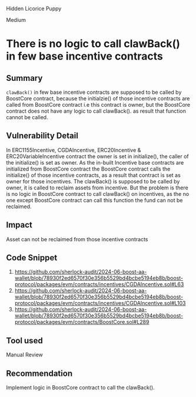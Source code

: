 Hidden Licorice Puppy

Medium

# There is no logic to call clawBack() in few base incentive contracts

## Summary
`clawBack()` in few base incentive contracts are supposed to be called by BoostCore contract, because the initialzie() of those incentive contracts are called from BoostCore contract i.e this contract is owner, but the BoostCore contract does not have any logic to call clawBack(). as result that function cannot be called.
## Vulnerability Detail
In ERC1155Incentive, CGDAIncentive,  ERC20Incentive & ERC20VariableIncentive contract the owner is set in initialize(), the caller of the initialize() is set as owner. As the in-built Incentive base contracts are initialized from BoostCore contract the BoostCore contract calls the initialize() of those incentive contracts, as a result that contract is set as owner for those incentives. The clawBack() is supposed to be called by owner, it is called to reclaim assets from incentive. But the problem is there is no logic in BoostCore contract to call clawBack() on incentives, as the no one except BoostCore contract can call this function the fund can not be reclaimed.
## Impact
Asset can not be reclaimed from those incentive contracts
## Code Snippet
1. https://github.com/sherlock-audit/2024-06-boost-aa-wallet/blob/78930f2ed6570f30e356b5529bd4bcbe5194eb8b/boost-protocol/packages/evm/contracts/incentives/CGDAIncentive.sol#L63
2. https://github.com/sherlock-audit/2024-06-boost-aa-wallet/blob/78930f2ed6570f30e356b5529bd4bcbe5194eb8b/boost-protocol/packages/evm/contracts/incentives/CGDAIncentive.sol#L103
3. https://github.com/sherlock-audit/2024-06-boost-aa-wallet/blob/78930f2ed6570f30e356b5529bd4bcbe5194eb8b/boost-protocol/packages/evm/contracts/BoostCore.sol#L289
## Tool used

Manual Review

## Recommendation
Implement logic in BoostCore contract to call the clawBack().
